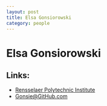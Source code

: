 ```yaml
---
layout: post
title: Elsa Gonsiorowski
category: people
---
```


# Elsa Gonsiorowski

## Links: 
- [Rensselaer Polytechnic Institute](http://rpi.edu)
- [Gonsie@GitHub.com](http://github.com/gonsie)
